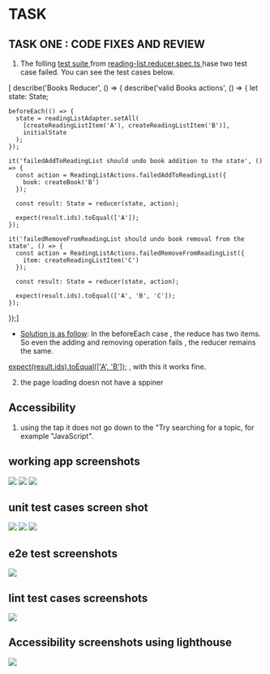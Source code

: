 # TASK

## TASK ONE : CODE FIXES AND REVIEW

1. The folling [test suite ]() from [ reading-list.reducer.spec.ts ]()hase two test case failed. You can see the test cases below.

[ describe('Books Reducer', () => {
describe('valid Books actions', () => {
let state: State;

    beforeEach(() => {
      state = readingListAdapter.setAll(
        [createReadingListItem('A'), createReadingListItem('B')],
        initialState
      );
    });

    it('failedAddToReadingList should undo book addition to the state', () => {
      const action = ReadingListActions.failedAddToReadingList({
        book: createBook('B')
      });

      const result: State = reducer(state, action);

      expect(result.ids).toEqual(['A']);
    });

    it('failedRemoveFromReadingList should undo book removal from the state', () => {
      const action = ReadingListActions.failedRemoveFromReadingList({
        item: createReadingListItem('C')
      });

      const result: State = reducer(state, action);

      expect(result.ids).toEqual(['A', 'B', 'C']);
    });

});]

- [Solution is as follow](): In the beforeEach case , the reduce has two items. So even the adding and removing operation fails , the reducer remains the same.

[expect(result.ids).toEqual(['A', 'B']);]() , with this it works fine.

2. the page loading doesn not have a sppiner

## Accessibility

1. using the tap it does not go down to the "Try searching for a topic, for example "JavaScript".

## working app screenshots

![](./screencapture-6.png)
![](./screencapture-8.png)
![](./screencapture-7.png)

## unit test cases screen shot

![](./screencapture-3.png)
![](./screencapture-4.png)
![](./screencapture-5.png)

## e2e test screenshots

![](./screencapture-9.png)

## lint test cases screenshots

![](./screencapture-11.png)

## Accessibility screenshots using lighthouse

![](./screencapture-10.png)
